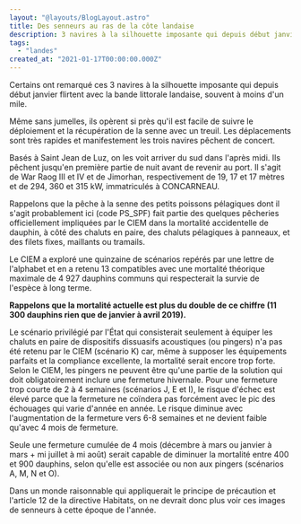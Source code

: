 ```yaml
---
layout: "@layouts/BlogLayout.astro"
title: Des senneurs au ras de la côte landaise
description: 3 navires à la silhouette imposante qui depuis début janvier flirtent avec la bande littorale landaise
tags:
  - "landes"
created_at: "2021-01-17T00:00:00.000Z"
---
```


Certains ont remarqué ces 3 navires à la silhouette imposante qui depuis début janvier flirtent avec la bande littorale landaise, souvent à moins d'un mile.

Même sans jumelles, ils opèrent si près qu'il est facile de suivre le déploiement et la récupération de la senne avec un treuil. Les déplacements sont très rapides et manifestement les trois navires pêchent de concert. 

Basés à Saint Jean de Luz, on les voit arriver du sud dans l'après midi. Ils pêchent jusqu'en première partie de nuit avant de revenir au port. Il s'agit de War Raog III et IV et de Jimorhan, respectivement de 19, 17 et 17 mètres et de 294, 360 et 315 kW, immatriculés à CONCARNEAU.

Rappelons que la pêche à la senne des petits poissons pélagiques dont il s'agit probablement ici (code PS_SPF) fait partie des quelques pêcheries officiellement impliquées par le CIEM dans la mortalité accidentelle de dauphin, à côté des chaluts en paire, des chaluts pélagiques à panneaux, et des filets fixes, maillants ou tramails. 

Le CIEM a exploré une quinzaine de scénarios repérés par une lettre de l'alphabet et en a retenu 13 compatibles avec une mortalité théorique maximale de 4 927 dauphins communs qui  respecterait la survie de l'espèce à long terme. 

**Rappelons que la mortalité actuelle est plus du double de ce chiffre (11 300 dauphins rien que de janvier à avril 2019).**

Le scénario privilégié par l'État qui consisterait seulement à équiper les chaluts en paire de dispositifs dissuasifs acoustiques (ou pingers) n'a pas été retenu par le CIEM (scénario K) car, même à supposer les équipements parfaits et la compliance excellente, la mortalité serait encore trop forte. 
Selon le CIEM, les pingers ne peuvent être qu'une partie de la solution qui doit obligatoirement inclure une fermeture hivernale. Pour une fermeture trop courte de 2 à 4 semaines (scénarios J, E et I), le risque d'échec est élevé parce que la fermeture ne coïndera pas forcément avec le pic des échouages qui varie d'année en année. Le risque diminue avec l'augmentation de la fermeture vers 6-8 semaines et ne devient faible qu'avec 4 mois de fermeture.

Seule une fermeture cumulée de 4 mois (décembre à mars ou janvier à mars + mi juillet à mi août)  serait capable de diminuer la mortalité entre 400 et 900 dauphins, selon qu'elle est associée ou non aux pingers (scénarios A, M, N et O).

Dans un monde raisonnable qui appliquerait le principe de précaution et l'article 12 de la directive Habitats, on ne devrait donc plus voir ces images de senneurs à cette époque de l'année.